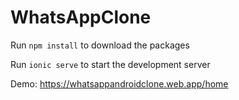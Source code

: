 # WhatsAppClone

Run `npm install` to download the packages

Run `ionic serve` to start the development server

Demo: https://whatsappandroidclone.web.app/home
